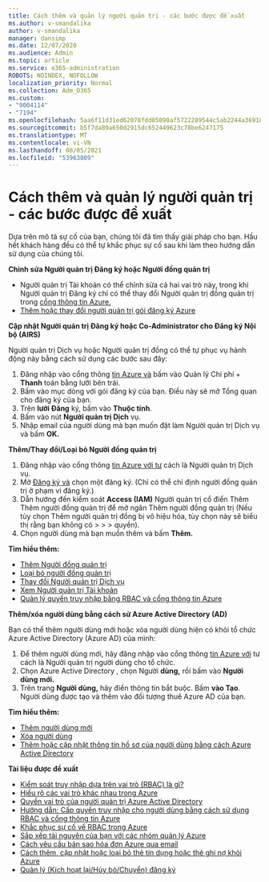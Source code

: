 ```yaml
---
title: Cách thêm và quản lý người quản trị - các bước được đề xuất
ms.author: v-smandalika
author: v-smandalika
manager: dansimp
ms.date: 12/07/2020
ms.audience: Admin
ms.topic: article
ms.service: o365-administration
ROBOTS: NOINDEX, NOFOLLOW
localization_priority: Normal
ms.collection: Adm_O365
ms.custom:
- "9004114"
- "7194"
ms.openlocfilehash: 5aa6f11d31ed62078fdd05090af5722289544c5ab2244a369182f4e0f9214183
ms.sourcegitcommit: b5f7da89a650d2915dc652449623c78be6247175
ms.translationtype: MT
ms.contentlocale: vi-VN
ms.lasthandoff: 08/05/2021
ms.locfileid: "53963809"
---
```

# <a name="how-to-add-and-manage-administrators---recommended-steps"></a>Cách thêm và quản lý người quản trị - các bước được đề xuất

Dựa trên mô tả sự cố của bạn, chúng tôi đã tìm thấy giải pháp cho bạn. Hầu hết khách hàng đều có thể tự khắc phục sự cố sau khi làm theo hướng dẫn sử dụng của chúng tôi.

**Chỉnh sửa Người quản trị Đăng ký hoặc Người đồng quản trị**

- Người quản trị Tài khoản có thể chỉnh sửa cả hai vai trò này, trong khi Người quản trị Đăng ký chỉ có thể thay đổi Người quản trị đồng quản trị trong [cổng thông tin Azure.](https://ms.portal.azure.com/#home)
- [Thêm hoặc thay đổi người quản trị gói đăng ký Azure](https://docs.microsoft.com/azure/cost-management-billing/manage/add-change-subscription-administrator)

**Cập nhật Người quản trị Đăng ký hoặc Co-Administrator cho Đăng ký Nội bộ (AIRS)**

Người quản trị Dịch vụ hoặc Người quản trị đồng có thể tự phục vụ hành động này bằng cách sử dụng các bước sau đây:

1. Đăng nhập vào cổng thông [tin Azure và](https://ms.portal.azure.com/#home) bấm vào Quản lý Chi phí + **Thanh** toán bằng lưỡi bên trái.
2. Bấm vào mục dòng với gói đăng ký của bạn. Điều này sẽ mở Tổng quan cho đăng ký của bạn.
3. Trên **lưỡi Đăng** ký, bấm vào **Thuộc tính**. 
4. Bấm vào nút **Người quản trị Dịch** vụ.
5. Nhập email của người dùng mà bạn muốn đặt làm Người quản trị Dịch vụ và bấm **OK.**

**Thêm/Thay đổi/Loại bỏ Người đồng quản trị**

1. Đăng nhập vào cổng thông [tin Azure với tư](https://ms.portal.azure.com/#home) cách là Người quản trị Dịch vụ.
2. Mở [Đăng ký và](https://ms.portal.azure.com/#blade/Microsoft_Azure_Billing/SubscriptionsBlade) chọn một đăng ký. (Chỉ có thể chỉ định người đồng quản trị ở phạm vi đăng ký.)
3. Dẫn hướng đến kiểm soát **Access (IAM)** Người quản trị cổ điển Thêm Thêm người đồng quản trị để mở ngăn Thêm người đồng quản trị (Nếu tùy chọn Thêm người quản trị đồng bị vô hiệu hóa, tùy chọn này sẽ biểu thị rằng bạn không có  >    >    >   quyền). 
4. Chọn người dùng mà bạn muốn thêm và bấm **Thêm.**

**Tìm hiểu thêm:**
- [Thêm Người đồng quản trị](https://docs.microsoft.com/azure/role-based-access-control/classic-administrators)
- [Loại bỏ người đồng quản trị](https://docs.microsoft.com/azure/role-based-access-control/classic-administrators)
- [Thay đổi Người quản trị Dịch vụ](https://docs.microsoft.com/azure/role-based-access-control/classic-administrators)
- [Xem Người quản trị Tài khoản](https://docs.microsoft.com/azure/role-based-access-control/classic-administrators)
- [Quản lý quyền truy nhập bằng RBAC và cổng thông tin Azure](https://docs.microsoft.com/azure/role-based-access-control/role-assignments-portal)

**Thêm/xóa người dùng bằng cách sử Azure Active Directory (AD)**

Bạn có thể thêm người dùng mới hoặc xóa người dùng hiện có khỏi tổ chức Azure Active Directory (Azure AD) của mình:

1. Để thêm người dùng mới, hãy đăng nhập vào cổng thông [tin Azure với](https://ms.portal.azure.com/#home) tư cách là Người quản trị người dùng cho tổ chức.
2. Chọn Azure Active Directory , chọn Người **dùng,** rồi bấm vào **Người dùng mới.**
3. Trên trang **Người dùng,** hãy điền thông tin bắt buộc. Bấm **vào Tạo**. Người dùng được tạo và thêm vào đối tượng thuê Azure AD của bạn.

**Tìm hiểu thêm:**

- [Thêm người dùng mới](https://docs.microsoft.com/azure/active-directory/fundamentals/add-users-azure-active-directory)
- [Xóa người dùng](https://docs.microsoft.com/azure/active-directory/fundamentals/add-users-azure-active-directory)
- [Thêm hoặc cập nhật thông tin hồ sơ của người dùng bằng cách Azure Active Directory](https://docs.microsoft.com/azure/active-directory/fundamentals/active-directory-users-profile-azure-portal)

**Tài liệu được đề xuất**

- [Kiểm soát truy nhập dựa trên vai trò (RBAC) là gì?](https://docs.microsoft.com/azure/role-based-access-control/overview)
- [Hiểu rõ các vai trò khác nhau trong Azure](https://docs.microsoft.com/azure/role-based-access-control/rbac-and-directory-admin-roles)
- [Quyền vai trò của người quản trị Azure Active Directory](https://docs.microsoft.com/azure/active-directory/roles/permissions-reference)
- [Hướng dẫn: Cấp quyền truy nhập cho người dùng bằng cách sử dụng RBAC và cổng thông tin Azure](https://docs.microsoft.com/azure/role-based-access-control/quickstart-assign-role-user-portal)
- [Khắc phục sự cố về RBAC trong Azure](https://docs.microsoft.com/azure/role-based-access-control/troubleshooting)
- [Sắp xếp tài nguyên của bạn với các nhóm quản lý Azure](https://docs.microsoft.com/azure/governance/management-groups/overview)
- [Cách yêu cầu bản sao hóa đơn Azure qua email](https://azure.microsoft.com/en-us/blog/azure-email-invoices/)
- [Cách thêm, cập nhật hoặc loại bỏ thẻ tín dụng hoặc thẻ ghi nợ khỏi Azure](https://docs.microsoft.com/azure/cost-management-billing/manage/change-credit-card)
- [Quản lý (Kích hoạt lại/Hủy bỏ/Chuyển) đăng ký](https://docs.microsoft.com/azure/cost-management-billing/manage/subscription-disabled)



